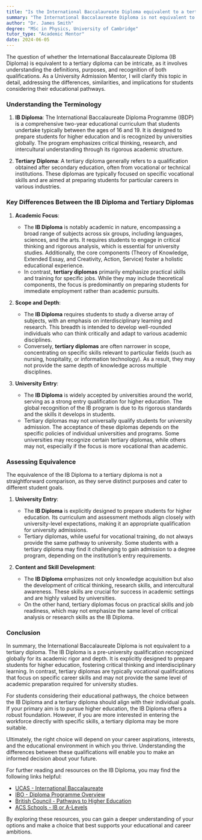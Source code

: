 ```yaml
---
title: "Is the International Baccalaureate Diploma equivalent to a tertiary diploma?"
summary: "The International Baccalaureate Diploma is not equivalent to a tertiary diploma but is recognized for university admission worldwide."
author: "Dr. James Smith"
degree: "MSc in Physics, University of Cambridge"
tutor_type: "Academic Mentor"
date: 2024-06-05
---
```


The question of whether the International Baccalaureate Diploma (IB Diploma) is equivalent to a tertiary diploma can be intricate, as it involves understanding the definitions, purposes, and recognition of both qualifications. As a University Admission Mentor, I will clarify this topic in detail, addressing the differences, similarities, and implications for students considering their educational pathways.

### Understanding the Terminology

1. **IB Diploma**: The International Baccalaureate Diploma Programme (IBDP) is a comprehensive two-year educational curriculum that students undertake typically between the ages of 16 and 19. It is designed to prepare students for higher education and is recognized by universities globally. The program emphasizes critical thinking, research, and intercultural understanding through its rigorous academic structure.

2. **Tertiary Diploma**: A tertiary diploma generally refers to a qualification obtained after secondary education, often from vocational or technical institutions. These diplomas are typically focused on specific vocational skills and are aimed at preparing students for particular careers in various industries.

### Key Differences Between the IB Diploma and Tertiary Diplomas

1. **Academic Focus**: 
   - The **IB Diploma** is notably academic in nature, encompassing a broad range of subjects across six groups, including languages, sciences, and the arts. It requires students to engage in critical thinking and rigorous analysis, which is essential for university studies. Additionally, the core components (Theory of Knowledge, Extended Essay, and Creativity, Action, Service) foster a holistic educational experience.
   - In contrast, **tertiary diplomas** primarily emphasize practical skills and training for specific jobs. While they may include theoretical components, the focus is predominantly on preparing students for immediate employment rather than academic pursuits.

2. **Scope and Depth**:
   - The **IB Diploma** requires students to study a diverse array of subjects, with an emphasis on interdisciplinary learning and research. This breadth is intended to develop well-rounded individuals who can think critically and adapt to various academic disciplines.
   - Conversely, **tertiary diplomas** are often narrower in scope, concentrating on specific skills relevant to particular fields (such as nursing, hospitality, or information technology). As a result, they may not provide the same depth of knowledge across multiple disciplines.

3. **University Entry**:
   - The **IB Diploma** is widely accepted by universities around the world, serving as a strong entry qualification for higher education. The global recognition of the IB program is due to its rigorous standards and the skills it develops in students.
   - Tertiary diplomas may not universally qualify students for university admission. The acceptance of these diplomas depends on the specific policies of individual universities and programs. Some universities may recognize certain tertiary diplomas, while others may not, especially if the focus is more vocational than academic.

### Assessing Equivalence

The equivalence of the IB Diploma to a tertiary diploma is not a straightforward comparison, as they serve distinct purposes and cater to different student goals.

1. **University Entry**: 
   - The **IB Diploma** is explicitly designed to prepare students for higher education. Its curriculum and assessment methods align closely with university-level expectations, making it an appropriate qualification for university admissions.
   - Tertiary diplomas, while useful for vocational training, do not always provide the same pathway to university. Some students with a tertiary diploma may find it challenging to gain admission to a degree program, depending on the institution’s entry requirements.

2. **Content and Skill Development**:
   - The **IB Diploma** emphasizes not only knowledge acquisition but also the development of critical thinking, research skills, and intercultural awareness. These skills are crucial for success in academic settings and are highly valued by universities.
   - On the other hand, tertiary diplomas focus on practical skills and job readiness, which may not emphasize the same level of critical analysis or research skills as the IB Diploma. 

### Conclusion

In summary, the International Baccalaureate Diploma is not equivalent to a tertiary diploma. The IB Diploma is a pre-university qualification recognized globally for its academic rigor and depth. It is explicitly designed to prepare students for higher education, fostering critical thinking and interdisciplinary learning. In contrast, tertiary diplomas are typically vocational qualifications that focus on specific career skills and may not provide the same level of academic preparation required for university studies.

For students considering their educational pathways, the choice between the IB Diploma and a tertiary diploma should align with their individual goals. If your primary aim is to pursue higher education, the IB Diploma offers a robust foundation. However, if you are more interested in entering the workforce directly with specific skills, a tertiary diploma may be more suitable.

Ultimately, the right choice will depend on your career aspirations, interests, and the educational environment in which you thrive. Understanding the differences between these qualifications will enable you to make an informed decision about your future.

For further reading and resources on the IB Diploma, you may find the following links helpful:
- [UCAS - International Baccalaureate](https://www.ucas.com/further-education/post-16-qualifications/qualifications-you-can-take/international-baccalaureate-ib)
- [IBO - Diploma Programme Overview](https://www.ibo.org/programmes/diploma-programme/)
- [British Council - Pathways to Higher Education](https://www.britishcouncil.id/en/study-uk/pathways-higher-education)
- [ACS Schools - IB or A-Levels](https://www.acs-schools.com/blog/the-latest/news/ib-or-a-levels-which-will-get-you-further/)

By exploring these resources, you can gain a deeper understanding of your options and make a choice that best supports your educational and career ambitions.
    